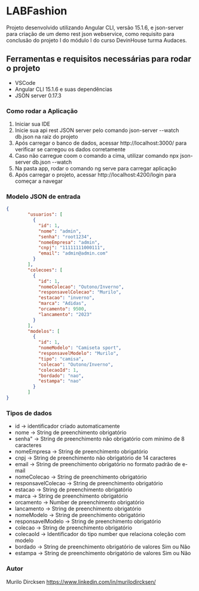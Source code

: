 # LABFashion

Projeto desenvolvido utilizando Angular CLI, versão 15.1.6, e json-server para criação de um demo rest json webservice, como requisito para conclusão do projeto I do módulo I do curso DevinHouse turma Audaces.

## Ferramentas e requisitos necessárias para rodar o projeto
- VSCode
- Angular CLI 15.1.6 e suas dependências
- JSON server 0.17.3

### Como rodar a Aplicação

1. Iniciar sua IDE
2. Inicie sua api rest JSON server pelo comando json-server --watch db.json na raiz do projeto
3. Após carregar o banco de dados, acessar http://localhost:3000/ para verificar se carregou os dados corretamente 
4. Caso não carregue coom o comando a cima, utilizar comando npx json-server db.json --watch
5. Na pasta app, rodar o comando ng serve para carregar aplicação
6. Após carregar o projeto, acessar http://localhost:4200/login para começar a navegar

### Modelo JSON de entrada
```json
{
        "usuarios": [
          {
            "id": 1,
            "nome": "admin",
            "senha": "root1234",
            "nomeEmpresa": "admin",
            "cnpj": "11111111000111",
            "email": "admin@admin.com"
          }
        ],
        "colecoes": [
          {
            "id": 1,
            "nomeColecao": "Outono/Inverno",
            "responsavelColecao": "Murilo",
            "estacao": "inverno",
            "marca": "Adidas",
            "orcamento": 9500,
            "lancamento": "2023"
          }
        ],
        "modelos": [
          {
            "id": 1,
            "nomeModelo": "Camiseta sport",
            "responsavelModelo": "Murilo",
            "tipo": "camisa",
            "colecao": "Outono/Inverno",
            "colecaoId": 1,
            "bordado": "nao",
            "estampa": "nao"
          }
        ]
}
```

### Tipos de dados

- id -> identificador criado automaticamente
- nome -> String de preenchimento obrigatório
- senha" -> String de preenchimento não obrigatório com minimo de 8 caracteres
- nomeEmpresa -> String de preenchimento obrigatório
- cnpj -> String de preenchimento não obrigatório de 14 caracteres
- email -> String de preenchimento obrigatório no formato padrão de e-mail
- nomeColecao -> String de preenchimento obrigatório
- responsavelColecao -> String de preenchimento obrigatório
- estacao -> String de preenchimento obrigatório
- marca -> String de preenchimento obrigatório
- orcamento -> Number de preenchimento obrigatório
- lancamento -> String de preenchimento obrigatório
- nomeModelo -> String de preenchimento obrigatório
- responsavelModelo -> String de preenchimento obrigatório
- colecao -> String de preenchimento obrigatório
- colecaoId -> Identificador do tipo number que relaciona coleção com modelo
- bordado -> String de preenchimento obrigatório de valores Sim ou Não
- estampa -> String de preenchimento obrigatório de valores Sim ou Não

### Autor

Murilo Dircksen
https://www.linkedin.com/in/murilodircksen/
